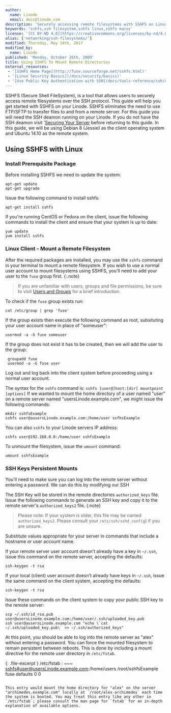 ```yaml
---
author:
  name: Linode
  email: docs@linode.com
description: 'Securely accessing remote filesystems with SSHFS on Linux.'
keywords: 'sshfs,ssh filesystem,sshfs linux,sshfs macos'
license: '[CC BY-ND 4.0](https://creativecommons.org/licenses/by-nd/4.0)'
alias: ['networking/ssh-filesystems/']
modified: Thursday, May 18th, 2017
modified_by:
  name: Linode
published: 'Monday, October 26th, 2009'
title: Using SSHFS To Mount Remote Directories
external_resources:
 - '[SSHFS Home Page](http://fuse.sourceforge.net/sshfs.html)'
 - '[Linux Security Basics](/docs/security/basics)'
 - '[Use Public Key Authentication with SSH](docs/tools-reference/ssh/use-public-key-authentication-with-ssh)
---
```


SSHFS (Secure Shell FileSystem), is a tool that allows users to securely access remote filesystems over the SSH protocol. This guide will help you get started with SSHFS on your Linode. SSHFS eliminates the need to use FTP/SFTP to transfer files to and from a remote server. For this guide you will need the SSH deamon running on your Linode. If you do not have the SSH deamon visit '[Securing Your Server](/docs/security/securing-your-server.md) before returning to this guide. 
In this guide, we will be using Debian 8 (Jessie) as the client operating system and Ubuntu 14.10 as the remote system. 

## Using SSHFS with Linux

### Install Prerequisite Package

Before installing SSHFS we need to update the system: 

    apt-get update
    apt-get upgrade

Issue the following command to install sshfs:

    apt-get install sshfs
	

If you're running CentOS or Fedora on the client, issue the following commands to install the client and ensure that your system is up to date:

    yum update
    yum install sshfs

### Linux Client - Mount a Remote Filesystem

After the required packages are installed, you may use the `sshfs` command in your terminal to mount a remote filesystem. If you wish to use a normal user account to mount filesystems using SSHFS, you'll need to add your user to the `fuse` group first. 
{:.note}
> If you are unfamiliar with users, groups and file permissions, be sure to visit [Users and Groups](/docs/tools-reference/linux-users-and-groups) for a brief introduction. 

To check if the `fuse` group exists run: 
	
	cat /etc/group | grep 'fuse' 

If the group exists then execute the following command as root, subsituting your user account name in place of "someuser":
	
	usermod -a -G fuse someuser 

If the group does not exist it has to be created, then we will add the user to the group: 
	 
	 groupadd fuse
	 usermod -a -G fuse user 
	
Log out and log back into the client system before proceeding using a normal user account.

The syntax for the `sshfs` command is: `sshfs [user@]host:[dir] mountpoint [options]`
If we wanted to mount the home directory of a user named "user" on a remote server named "usersLinode.example.com", we might issue the following commands:

    mkdir sshfsExample
    sshfs user@ausersLinode.example.com:/home/user ssfhsExample


You can also `sshfs` to your Linode servers IP address: 
	
	sshfs user@192.168.0.0:/home/user sshfsExample
	
To unmount the filesystem, issue the `umount` command:

    umount sshfsExample
	

### SSH Keys Persistent Mounts

You'll need to make sure you can log into the remote server without entering a password. We can do this by modifying our SSH 

The SSH Key will be stored in the remote directories `authorized_keys` file. Issue the following commands to generate an SSH key and copy it to the remote server's `authorized_keys2` file. 
{:note}
>Please note: If your system is older, this file may be named `authorized_keys2`. Please consult your `/etc/ssh/sshd_config`) if you are unsure. 

Substitute values appropriate for your server in commands that include a hostname or user account name.

If your remote server user account doesn't already have a key in `~/.ssh`, issue this command on the remote server, accepting the defaults:

    ssh-keygen -t rsa

If your local (client) user account doesn't already have keys in `~/.ssh`, issue the same command on the client system, accepting the defaults:

    ssh-keygen -t rsa

Issue these commands on the client system to copy your public SSH key to the remote server:

    scp ~/.ssh/id_rsa.pub user@usersLinode.example.com:/home/user/.ssh/uploaded_key.pub
    ssh user@ausersLinode.example.com "echo \`cat ~/.ssh/uploaded_key.pub\` >> ~/.ssh/authorized_keys"

At this point, you should be able to log into the remote server as "alex" without entering a password. 
You can force the mounted filesystem to remain persistent between reboots. This is done by including a mount directive for the remote user directory in `/etc/fstab`.  

{: .file-excerpt }
/etc/fstab
: ~~~
	<sshfs#user@usersLinode.example.com>:/home/users /root/sshfsExample fuse defaults 0 0
~~~

This entry would mount the home directory for "alex" on the server "archimedes.example.com" locally at `/root/alex-archimedes` each time the system is booted. You may treat this entry like any other in `/etc/fstab`; please consult the man page for `fstab` for an in-depth explanation of available options.


